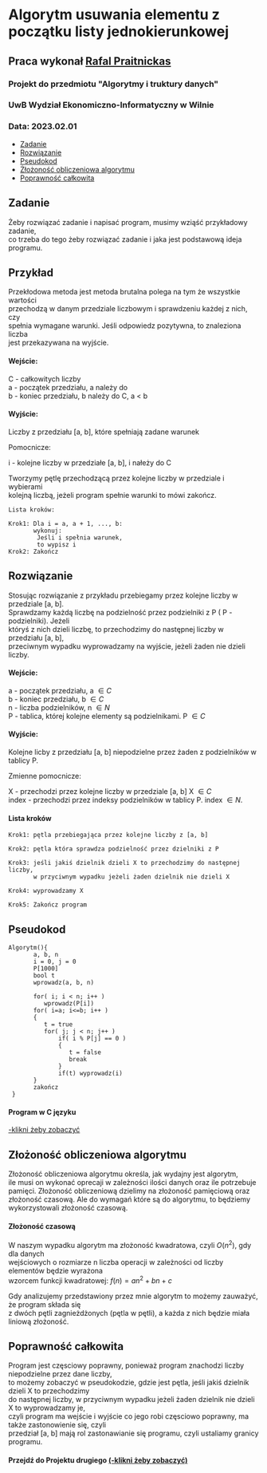 # Algorytm usuwania elementu z początku listy jednokierunkowej

## Praca wykonał [Rafal Praitnickas](https://github.com/Praitnickas-Rafal/)

### Projekt do przedmiotu "Algorytmy i truktury danych"
### UwB Wydział Ekonomiczno-Informatyczny w Wilnie

### Data: 2023.02.01

- [Zadanie](#zadanie)
- [Rozwiązanie](#rozwiązanie)
- [Pseudokod](#pseudokod)
- [Żłożoność obliczeniowa algorytmu](#złożonośćobliczeniowaalgorytmu)
- [Poprawność całkowita](#poprawnośćcałkowita)

## Zadanie

Żeby rozwiązać zadanie i napisać program, musimy wziąść przykładowy zadanie,  
co trzeba do tego żeby rozwiązać zadanie i jaka jest podstawową ideja programu.

## Przykład

Przekłodowa metoda jest metoda brutalna polega na tym że wszystkie wartości   
przechodzą w danym przedziale liczbowym i sprawdzeniu każdej z nich, czy  
spełnia wymagane warunki. Jeśli odpowiedz pozytywna, to znaleziona liczba    
jest przekazywana na wyjście.  

#### Wejście:  

C - całkowitych liczby   
a - początek przedziału, a należy do   
b - koniec przedziału, b należy do C, a < b  

#### Wyjście:  

Liczby z przedziału [a, b], które spełniają zadane warunek  

Pomocnicze:

i - kolejne liczby w przedziałe [a, b], i nałeży do C

Tworzymy pętlę przechodzącą przez kolejne liczby w przedziale i wybierami  
kolejną liczbą, jeżeli program spełnie warunki to mówi zakończ.
```
Lista kroków:

Krok1: Dla i = a, a + 1, ..., b:
       wykonuj:
        Jeśli i spełnia warunek,
        to wypisz i
Krok2: Zakończ
```
## Rozwiązanie

Stosując rozwiązanie z przykładu przebiegamy przez kolejne liczby w przedziale [a, b].  
Sprawdzamy każdą liczbę na podzielność przez podzielniki z P ( P - podzielniki). Jeżeli  
któryś z nich dzieli liczbę, to przechodzimy do następnej liczby w przedziału [a, b],  
przeciwnym wypadku wyprowadzamy na wyjście, jeżeli żaden nie dzieli liczby.

#### Wejście: 

a - początek przedziału, a $\in C$  
b - koniec przedziału, b $\in C$  
n - liczba podzielników, n $\in N$  
P - tablica, której kolejne elementy są podzielnikami. P $\in C$

#### Wyjście:

Kolejne licby z przedziału [a, b] niepodzielne przez żaden z podzielników w tablicy P. 

Zmienne pomocnicze:  

X - przechodzi przez kolejne liczby w przedziale [a, b] X $\in C$   
index - przechodzi przez indeksy podzielników w tablicy P. index $\in N$.

#### Lista kroków
```
Krok1: pętla przebiegająca przez kolejne liczby z [a, b] 

Krok2: pętla która sprawdza podzielność przez dzielniki z P 

Krok3: jeśli jakiś dzielnik dzieli X to przechodzimy do następnej liczby, 
       w przyciwnym wypadku jeżeli żaden dzielnik nie dzieli X

Krok4: wyprowadzamy X

Krok5: Zakończ program 
```

## Pseudokod
```
Algorytm(){
       a, b, n   
       i = 0, j = 0  
       P[1000]
       bool t
       wprowadz(a, b, n)
       
       for( i; i < n; i++ )
          wprowadz(P[i])
       for( i=a; i<=b; i++ )
       { 
          t = true
          for( j; j < n; j++ )
              if( i % P[j] == 0 )
              {
                 t = false
                 break
              }
              if(t) wyprowadz(i)
       }
       zakończ
 }
```
#### Program w C języku  
[-klikni żeby zobaczyć](https://github.com/Praitnickas-Rafal/Algorytmy_i_struktury/blob/main/Projekt/ProgramyProjeku/Algorytm.c)

## Złożoność obliczeniowa algorytmu

Złożoność obliczeniowa algorytmu określa, jak wydajny jest algorytm,  
ile musi on wykonać oprecaji w zależności ilości danych oraz ile potrzebuje pamięci.
Złożoność obliczeniową dzielimy na złożoność pamięciową oraz złożoność czasową. 
Ale do wymagań które są do algorytmu, to będziemy wykorzystowali złożoność czasową.  

#### Złożoność czasową

W naszym wypadku algorytm ma złożoność kwadratowa, czyli $O(n^{2})$, gdy dla danych  
wejściowych o rozmiarze n liczba operacji w zależności od liczby elementów będzie wyrażona  
wzorcem funkcji kwadratowej: $f(n)=an^{2}+bn+c$  

Gdy analizujemy przedstawiony przez mnie algorytm to możemy zauważyć, że program składa się  
z dwóch pętli zagnieżdżonych (pętla w pętli), a każda z nich będzie miała liniową złożoność.  

## Poprawność całkowita

Program jest częsciowy poprawny, ponieważ program znachodzi liczby niepodzielne przez dane liczby,    
to możemy zobaczyć w pseudokodzie, gdzie jest pętla, jeśli jakiś dzielnik dzieli X to przechodzimy  
do następnej liczby, w przyciwnym wypadku jeżeli żaden dzielnik nie dzieli X to wyprowadzamy je,     
czyli program ma wejście i wyjście co jego robi częsciowo poprawny, ma także zastonowienie się, czyli    
przedział [a, b] mają rol zastonawianie się programu, czyli ustaliamy granicy programu.  

#### Przejdź do Projektu drugiego [(-klikni żeby zobaczyć)](https://github.com/Praitnickas-Rafal/Algorytmy_i_struktury/blob/main/Projekt/projekt2.md)



